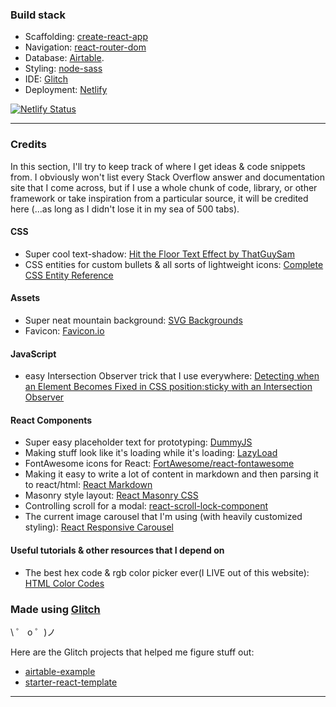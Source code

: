 

### Build stack

- Scaffolding: [create-react-app](https://github.com/facebook/create-react-app)
- Navigation: [react-router-dom](https://reacttraining.com/react-router/web/guides/quick-start)
- Database: [Airtable](https://airtable.com/).
- Styling: [node-sass](https://github.com/sass/node-sass)
- IDE: [Glitch](https://glitch.com/)
- Deployment: [Netlify](https://www.netlify.com/)

[![Netlify Status](https://api.netlify.com/api/v1/badges/d542ec44-94b5-4fe2-b61d-f2909adf8e75/deploy-status)](https://app.netlify.com/sites/quirky-curie-d765f6/deploys)

----

### Credits

In this section, I'll try to keep track of where I get ideas & code snippets from. I obviously won't list every Stack Overflow answer and documentation site that I come across, but if I use a whole chunk of code, library, or other framework or take inspiration from a particular source, it will be credited here (...as long as I didn't lose it in my sea of 500 tabs).

#### CSS

- Super cool text-shadow: [Hit the Floor Text Effect by ThatGuySam](https://codepen.io/ThatGuySam/pen/CytDA)
- CSS entities for custom bullets & all sorts of lightweight icons: [Complete CSS Entity Reference](https://www.w3schools.com/cssref/css_entities.asp)

#### Assets

- Super neat mountain background: [SVG Backgrounds](https://www.svgbackgrounds.com/)
- Favicon: [Favicon.io](https://favicon.io/)

#### JavaScript

- easy Intersection Observer trick that I use everywhere: [Detecting when an Element Becomes Fixed in CSS position:sticky with an Intersection Observer](https://usefulangle.com/post/108/javascript-detecting-element-gets-fixed-in-css-position-sticky)  


#### React Components

- Super easy placeholder text for prototyping: [DummyJS](https://dummyjs.com/)
- Making stuff look like it's loading while it's loading: [LazyLoad](https://github.com/twobin/react-lazyload)
- FontAwesome icons for React: [FortAwesome/react-fontawesome](https://github.com/FortAwesome/react-fontawesome)
- Making it easy to write a lot of content in markdown and then parsing it to react/html: [React Markdown](https://github.com/rexxars/react-markdown)  
- Masonry style layout: [React Masonry CSS](https://www.npmjs.com/package/react-masonry-css)  
- Controlling scroll for a modal: [react-scroll-lock-component](https://github.com/orteth01/react-scroll-lock-component)   
- The current image carousel that I'm using (with heavily customized styling): [React Responsive Carousel](https://www.npmjs.com/package/react-responsive-carousel)

#### Useful tutorials & other resources that I depend on

- The best hex code & rgb color picker ever(I LIVE out of this website): [HTML Color Codes](https://htmlcolorcodes.com/)

### Made using [Glitch](https://glitch.com/)

\ ゜ o ゜)ノ

Here are the Glitch projects that helped me figure stuff out:

- [airtable-example](https://glitch.com/~airtable-example)
- [starter-react-template](https://glitch.com/~starter-react-template)

----



   
  